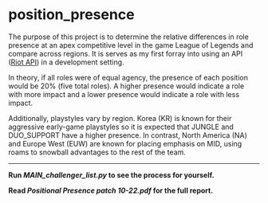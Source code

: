 # position_presence
The purpose of this project is to determine the relative differences in role presence at an apex competitive level in the game League of Legends and compare across regions. It is serves as my first forray into using an API ([Riot API](https://developer.riotgames.com/)) in a development setting.

In theory, if all roles were of equal agency, the presence of each position would be 20% (five total roles). A higher presence would indicate a role with more impact and a lower presence would indicate a role with less impact.

Additionally, playstyles vary by region. Korea (KR) is known for their aggressive early-game playstyles so it is expected that JUNGLE and DUO_SUPPORT have a higher presence. In contrast, North America (NA) and Europe West (EUW) are known for placing emphasis on MID, using roams to snowball advantages to the rest of the team.

---

**Run *MAIN_challenger_list.py* to see the process for yourself.**

**Read *Positional Presence patch 10-22.pdf* for the full report.**
